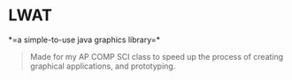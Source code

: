 <h1>LWAT</h1>
*=a simple-to-use java graphics library=*

>Made for my AP COMP SCI class to speed up the process of creating graphical applications, and prototyping.
